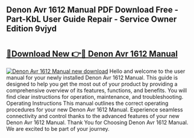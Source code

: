 ## Denon Avr 1612 Manual PDF Download Free - Part-KbL User Guide Repair - Service Owner Edition 9vjyd

# <h2><a href="http://bc11057.oget.top/?id=Denon+Avr+1612+Manual">🔗Download New 👉🔴 Denon Avr 1612 Manual</a></h2>

[![Denon Avr 1612 Manual new download](https://i.imgur.com/5g1atiW.png)](http://bc11057.oget.top/?id=Denon+Avr+1612+Manual)
Hello and welcome to the user manual for your newly installed Denon Avr 1612 Manual. This guide is designed to help you get the most out of your product by providing a comprehensive overview of its features, functions, and benefits. You will find clear instructions for operation, maintenance, and troubleshooting. Operating Instructions This manual outlines the correct operating procedures for your new Denon Avr 1612 Manual. Experience seamless connectivity and control thanks to the advanced features of your new Denon Avr 1612 Manual. Thank You for Choosing Denon Avr 1612 Manual. We are excited to be part of your journey.
